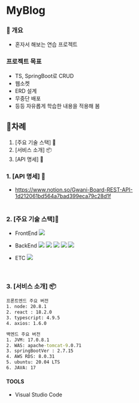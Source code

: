 # MyBlog

### 🎨 개요
- 혼자서 해보는 연습 프로젝트
### 프로젝트 목표
- TS, SpringBoot로 CRUD
- 웹소켓
- ERD 설계
- 무중단 배포
- 등등 자유롭게 학습한 내용을 적용해 봄
## :memo:차례
1. [주요 기술 스택] 🔨
2. [서비스 소개] 📦
3. [API 명세] 📖 

### 1. [API 명세] 📖
- https://www.notion.so/Gwani-Board-REST-API-1d212061bd564a7bad399eca79c28d1f
</br></br>
### 2. [주요 기술 스택]🔨
- FrontEnd <img src="https://img.shields.io/badge/React-61DAFB?style=flat-square&logo=React&logoColor=ffffff"/> 

- BackEnd
<img src="https://img.shields.io/badge/Spring Boot-6DB33F?style=flat-square&logo=SpringBoot&logoColor=ffffff" /> <img src="https://img.shields.io/badge/MySQL-4479A1?style=flat-square&logo=MySQL&logoColor=ffffff" /> <img src="https://img.shields.io/badge/Amazon S3-569A31?style=flat-square&logo=Amazon S3&logoColor=ffffff" /> <img src="https://img.shields.io/badge/Amazon RDS-527FFF?style=flat-square&logo=Amazon RDS&logoColor=ffffff" /> <img src="https://img.shields.io/badge/Amazon EC2-FF9900?style=flat-square&logo=Amazon EC2&logoColor=ffffff" />
- ETC <img src="https://img.shields.io/badge/ Figma-F24E1E?style=flat-square&logo=Figma&logoColor=ffffff" />
<!--
- Collaboration Tools  <img src="https://img.shields.io/badge/GitHub-181717?style=flat-square&logo=GitHub" />
<img src="https://img.shields.io/badge/Miro-yellow?style=flat-square&logo=Miro&logoColor=000000" /> <img src="https://img.shields.io/badge/ Google Sheets-34A853?style=flat-square&logo=Google Sheets&logoColor=ffffff" />
-->

</br>

### 3. [서비스 소개] 📦

```cmd
프론트엔드 주요 버전
1. node: 20.8.1
2. react : 18.2.0
3. typescript: 4.9.5
4. axios: 1.6.0
```

```cmd
백엔드 주요 버전
1. JVM: 17.0.8.1
2. WAS: apache-tomcat-9.0.71
3. springBootVer : 2.7.15
4. AWS RDS: 8.0.31
5. ubuntu: 20.04 LTS
6. JAVA: 17
```


#### TOOLS
- Visual Studio Code
